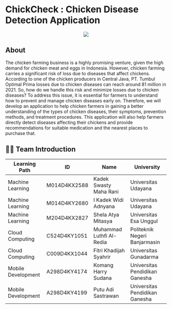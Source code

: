 # ChickCheck : Chicken Disease Detection Application

<p align="center">
<!-- <img src="https://github.com/ChickCheckTeam/.github/assets/157220791/012cd136-26c4-4cdf-ae36-16ef58e2c035" width=30% height=30% > -->
  <img src="https://github.com/ChickCheckTeam/.github/assets/114111567/553dedb7-e4d7-457a-8df2-551d700d5dcf">
</p>



## About
The chicken farming business is a highly promising venture, given the high demand for chicken meat and eggs in Indonesia. However, chicken farming carries a significant risk of loss due to diseases that affect chickens. According to one of the chicken producers in Central Java, PT. Tumbul Optimal Prima losses due to chicken diseases can reach around 81 million in 2021. So, how do we handle this risk and minimize losses due to chicken diseases? To address this issue, it is essential for farmers to understand how to prevent and manage chicken diseases early on. Therefore, we will develop an application to help chicken farmers in gaining a better understanding of the types of chicken diseases, their symptoms, prevention methods, and treatment procedures. This application will also help farmers directly detect diseases affecting their chickens and provide recommendations for suitable medication and the nearest places to purchase that.


## 🙋‍♀️ Team Introduction
| Learning Path | ID | Name | University
| ------ | ------ | ------ | ------ |
| Machine Learning | M014D4KX2588 | Kadek Swasty Maha Rani | Universitas Udayana |
| Machine Learning | M014D4KY2680 | I Kadek Widi Adnyana | Universitas Udayana |
| Machine Learning | M204D4KX2827 | Shela Atya Mitasya | Universitas Esa Unggul |
| Cloud Computing | C524D4KY1051 | Muhammad Luthfi Al-Redia | Politeknik Negeri Banjarmasin |
| Cloud Computing | C009D4KX1044 | Fitri Khadijah Syahrir | Universitas Gunadarma |
| Mobile Development | A298D4KY4174 | Komang Harry Sudana | Universitas Pendidikan Ganesha |
| Mobile Development | A298D4KY4199 | Putu Adi Sastrawan | Universitas Pendidikan Ganesha |

<!--

**Here are some ideas to get you started:**

🙋‍♀️ A short introduction - what is your organization all about?
🌈 Contribution guidelines - how can the community get involved?
👩‍💻 Useful resources - where can the community find your docs? Is there anything else the community should know?
🍿 Fun facts - what does your team eat for breakfast?
🧙 Remember, you can do mighty things with the power of [Markdown](https://docs.github.com/github/writing-on-github/getting-started-with-writing-and-formatting-on-github/basic-writing-and-formatting-syntax)
-->
